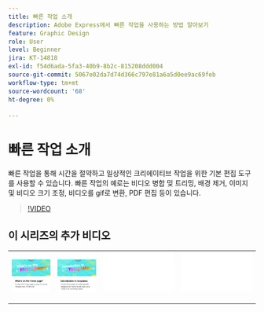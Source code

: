 ```yaml
---
title: 빠른 작업 소개
description: Adobe Express에서 빠른 작업을 사용하는 방법 알아보기
feature: Graphic Design
role: User
level: Beginner
jira: KT-14818
exl-id: f54d6ada-5fa3-40b9-8b2c-815208ddd004
source-git-commit: 5067e02da7d74d366c797e81a6a5d0ee9ac69feb
workflow-type: tm+mt
source-wordcount: '68'
ht-degree: 0%

---
```


# 빠른 작업 소개

빠른 작업을 통해 시간을 절약하고 일상적인 크리에이티브 작업을 위한 기본 편집 도구를 사용할 수 있습니다. 빠른 작업의 예로는 비디오 병합 및 트리밍, 배경 제거, 이미지 및 비디오 크기 조정, 비디오를 gif로 변환, PDF 편집 등이 있습니다.

>[!VIDEO](https://video.tv.adobe.com/v/3426925?quality=12&learn=on&hidetitle=true)

## 이 시리즈의 추가 비디오

<table style="table-layout:fixed">
<tr>
 <td>
      <a href="get-started.md">
         <img alt="홈페이지의 기능" src="assets/home-page.png" />
      </a>
 </td>
 <td>
      <a href="introduction-templates.md">
         <img alt="빠른 작업 소개" src="assets/introduction-templates.png" />
      </a>
 </td>
 <td>
      <img alt="스페이서" src="../assets/Whitespacer.png" />
      <div>
      <br>
   </td>
   <td>
      <img alt="스페이서" src="../assets/Whitespacer.png" />
      <div>
      <br>
   </td>
</tr>
</table>
